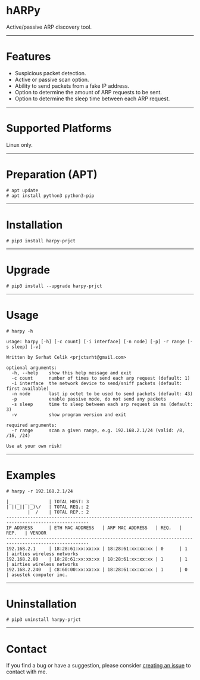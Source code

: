 # hARPy

Active/passive ARP discovery tool.

---

# Features

- Suspicious packet detection.
- Active or passive scan option.
- Ability to send packets from a fake IP address.
- Option to determine the amount of ARP requests to be sent.
- Option to determine the sleep time between each ARP request.

---

# Supported Platforms

Linux only.

---

# Preparation (APT)

```shell script
# apt update
# apt install python3 python3-pip
```

---

# Installation

```shell script
# pip3 install harpy-prjct
```

---

# Upgrade

```shell script
# pip3 install --upgrade harpy-prjct
```

---

# Usage

```shell script
# harpy -h
```
```
usage: harpy [-h] [-c count] [-i interface] [-n node] [-p] -r range [-s sleep] [-v]

Written by Serhat Celik <prjctsrht@gmail.com>

optional arguments:
  -h, --help    show this help message and exit
  -c count      number of times to send each arp request (default: 1)
  -i interface  the network device to send/sniff packets (default: first available)
  -n node       last ip octet to be used to send packets (default: 43)
  -p            enable passive mode, do not send any packets
  -s sleep      time to sleep between each arp request in ms (default: 3)
  -v            show program version and exit

required arguments:
  -r range      scan a given range, e.g. 192.168.2.1/24 (valid: /8, /16, /24)

Use at your own risk!
```

---

# Examples

```shell script
# harpy -r 192.168.2.1/24
```
```
|_  _  _ _      | TOTAL HOST: 3
| |(_|| |_)\/   | TOTAL REQ.: 2
        |  /    | TOTAL REP.: 2
-----------------------------------------------------------------------------------------------------
IP ADDRESS      | ETH MAC ADDRESS   | ARP MAC ADDRESS   | REQ.   | REP.   | VENDOR
-----------------------------------------------------------------------------------------------------
192.168.2.1     | 18:28:61:xx:xx:xx | 18:28:61:xx:xx:xx | 0      | 1      | airties wireless networks
192.168.2.80    | 18:28:61:xx:xx:xx | 18:28:61:xx:xx:xx | 1      | 1      | airties wireless networks
192.168.2.240   | c8:60:00:xx:xx:xx | 18:28:61:xx:xx:xx | 1      | 0      | asustek computer inc.
```

---

# Uninstallation

```shell script
# pip3 uninstall harpy-prjct
```

---

# Contact

If you find a bug or have a suggestion, please consider [creating an issue](https://github.com/serhatcelik/hARPy/issues) to contact with me.
